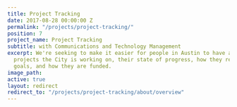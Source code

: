 ```yaml
---
title: Project Tracking
date: 2017-08-28 00:00:00 Z
permalink: "/projects/project-tracking/"
position: 7
project_name: Project Tracking
subtitle: with Communications and Technology Management
excerpt: We're seeking to make it easier for people in Austin to have a sense of what
  projects the City is working on, their state of progress, how they relate to critical
  goals, and how they are funded.
image_path: 
active: true
layout: redirect
redirect_to: "/projects/project-tracking/about/overview"
---
```


